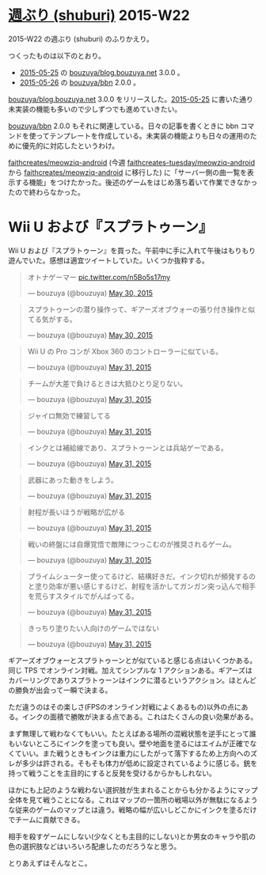 # [週ぶり (shuburi)][shuburi] 2015-W22

2015-W22 の週ぶり (shuburi) のふりかえり。

つくったものは以下のとおり。

- [2015-05-25][] の [bouzuya/blog.bouzuya.net][] 3.0.0 。
- [2015-05-26][] の [bouzuya/bbn][] 2.0.0 。

[bouzuya/blog.bouzuya.net][] 3.0.0 をリリースした。[2015-05-25][] に書いた通り未実装の機能も多いので少しずつでも進めていきたい。

[bouzuya/bbn][] 2.0.0 もそれに関連している。日々の記事を書くときに bbn コマンドを使ってテンプレートを作成している。未実装の機能よりも日々の運用のために優先的に対応したというわけ。

[faithcreates/meowziq-android][] (今週 [faithcreates-tuesday/meowziq-android][] から [faithcreates/meowziq-android][] に移行した) に「サーバー側の曲一覧を表示する機能」をつけたかった。後述のゲームをはじめ落ち着いて作業できなかったので終わらなかった。

# Wii U および『スプラトゥーン』

Wii U および『スプラトゥーン』を買った。午前中に手に入れて午後はもりもり遊んでいた。感想は適宜ツイートしていた。いくつか抜粋する。

<blockquote class="twitter-tweet" lang="en"><p lang="ja" dir="ltr">オトナゲーマー <a href="http://t.co/n5Bo5s17my">pic.twitter.com/n5Bo5s17my</a></p>&mdash; bouzuya (@bouzuya) <a href="https://twitter.com/bouzuya/status/604503859470331904">May 30, 2015</a></blockquote>

<blockquote class="twitter-tweet" lang="en"><p lang="ja" dir="ltr">スプラトゥーンの潜り操作って、ギアーズオブウォーの張り付き操作と似てる気がする。</p>&mdash; bouzuya (@bouzuya) <a href="https://twitter.com/bouzuya/status/604557913240109056">May 30, 2015</a></blockquote>

<blockquote class="twitter-tweet" lang="en"><p lang="ja" dir="ltr">Wii U の Pro コンが Xbox 360 のコントローラーに似ている。</p>&mdash; bouzuya (@bouzuya) <a href="https://twitter.com/bouzuya/status/604904216424030208">May 31, 2015</a></blockquote>

<blockquote class="twitter-tweet" lang="en"><p lang="ja" dir="ltr">チームが大差で負けるときは大抵ひとり足りない。</p>&mdash; bouzuya (@bouzuya) <a href="https://twitter.com/bouzuya/status/604916781661204480">May 31, 2015</a></blockquote>

<blockquote class="twitter-tweet" lang="en"><p lang="ja" dir="ltr">ジャイロ無効で練習してる</p>&mdash; bouzuya (@bouzuya) <a href="https://twitter.com/bouzuya/status/604916851710283776">May 31, 2015</a></blockquote>

<blockquote class="twitter-tweet" lang="en"><p lang="ja" dir="ltr">インクとは補給線であり、スプラトゥーンとは兵站ゲーである。</p>&mdash; bouzuya (@bouzuya) <a href="https://twitter.com/bouzuya/status/604986951909941248">May 31, 2015</a></blockquote>

<blockquote class="twitter-tweet" lang="en"><p lang="ja" dir="ltr">武器にあった動きをしよう。</p>&mdash; bouzuya (@bouzuya) <a href="https://twitter.com/bouzuya/status/604989022478417920">May 31, 2015</a></blockquote>

<blockquote class="twitter-tweet" lang="en"><p lang="ja" dir="ltr">射程が長いほうが戦略が広がる</p>&mdash; bouzuya (@bouzuya) <a href="https://twitter.com/bouzuya/status/604990016226533376">May 31, 2015</a></blockquote>

<blockquote class="twitter-tweet" lang="en"><p lang="ja" dir="ltr">戦いの終盤には自爆覚悟で敵陣につっこむのが推奨されるゲーム。</p>&mdash; bouzuya (@bouzuya) <a href="https://twitter.com/bouzuya/status/604994139252490240">May 31, 2015</a></blockquote>

<blockquote class="twitter-tweet" lang="en"><p lang="ja" dir="ltr">プライムシューター使ってるけど、結構好きだ。インク切れが頻発するのと塗り効率が悪い感じするけど、射程を活かしてガンガン突っ込んで相手を荒らすスタイルでがんばってる。</p>&mdash; bouzuya (@bouzuya) <a href="https://twitter.com/bouzuya/status/604999888988971008">May 31, 2015</a></blockquote>

<blockquote class="twitter-tweet" lang="en"><p lang="ja" dir="ltr">きっちり塗りたい人向けのゲームではない</p>&mdash; bouzuya (@bouzuya) <a href="https://twitter.com/bouzuya/status/605006342328360961">May 31, 2015</a></blockquote>

<script async src="//platform.twitter.com/widgets.js" charset="utf-8"></script>

ギアーズオブウォーとスプラトゥーンとが似ていると感じる点はいくつかある。同じ TPS でオンライン対戦。加えてシンプルな 1 アクションある。ギアーズはカバーリングでありスプラトゥーンはインクに潜るというアクション。ほとんどの勝負が出会って一瞬で決まる。

ただ違うのはその楽しさ(FPSのオンライン対戦によくあるもの)以外の点にある。インクの面積で勝敗が決まる点である。これはたくさんの良い効果がある。

まず無理して戦わなくてもいい。たとえばある場所の混戦状態を逆手にとって誰もいないところにインクを塗っても良い。壁や地面を塗るにはエイムが正確でなくていい。また戦うときもインクは重力にしたがって落下するため上方向へのズレが多少は許される。そもそも体力が低めに設定されているように感じる。銃を持って戦うことを主目的にすると反発を受けるからかもしれない。

ほかにも上記のような戦わない選択肢が生まれることからも分かるようにマップ全体を見て戦うことになる。これはマップの一箇所の戦場以外が無駄になるような従来のゲームのマップとは違う。戦略の幅が広いしどこかにインクを塗るだけでチームに貢献できる。

相手を殺すゲームにしない(少なくとも主目的にしない)とか男女のキャラや肌の色の選択肢などはいろいろ配慮したのだろうなと思う。

とりあえずはそんなとこ。

[shuburi]: http://shuburi.org
[bouzuya/bbn]: https://github.com/bouzuya/bbn
[bouzuya/blog.bouzuya.net]: https://github.com/bouzuya/blog.bouzuya.net
[faithcreates-tuesday/meowziq-android]: https://github.com/faithcreates-tuesday/meowziq-android
[faithcreates/meowziq-android]: https://github.com/faithcreates/meowziq-android
[2015-05-25]: http://blog.bouzuya.net/2015/05/25/
[2015-05-26]: http://blog.bouzuya.net/2015/05/26/
